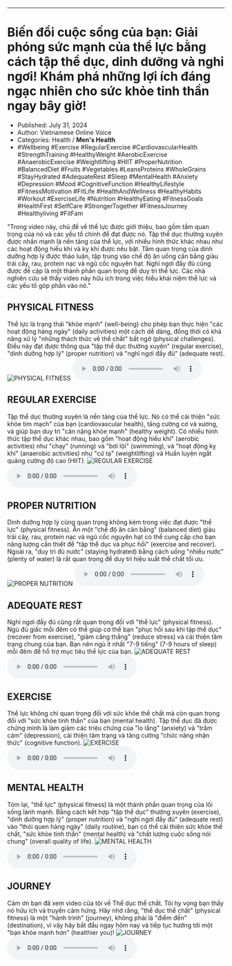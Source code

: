 
---

# Biến đổi cuộc sống của bạn: Giải phóng sức mạnh của thể lực bằng cách tập thể dục, dinh dưỡng và nghỉ ngơi! Khám phá những lợi ích đáng ngạc nhiên cho sức khỏe tinh thần ngay bây giờ!

- Published: July 31, 2024
- Author: Vietnamese Online Voice
- Categories: Health / **Men's Health**
- #Wellbeing #Exercise #RegularExercise #CardiovascularHealth #StrengthTraining #HealthyWeight #AerobicExercise #AnaerobicExercise #Weightlifting #HIIT #ProperNutrition #BalancedDiet #Fruits #Vegetables #LeansProteins #WholeGrains #StayHydrated #AdequateRest #Sleep #MentalHealth #Anxiety #Depression #Mood #CognitiveFunction #HealthyLifestyle #FitnessMotivation #FitLife #HealthAndWellness #HealthyHabits #Workout #ExerciseLife #Nutrition #HealthyEating #FitnessGoals #HealthFirst #SelfCare #StrongerTogether #FitnessJourney #Healthyliving #FitFam

"Trong video này, chủ đề về thể lực được giới thiệu, bao gồm tầm quan trọng của nó và các yếu tố chính để đạt được nó. Tập thể dục thường xuyên được nhấn mạnh là nền tảng của thể lực, với nhiều hình thức khác nhau như các hoạt động hiếu khí và kỵ khí được nêu bật. Tầm quan trọng của dinh dưỡng hợp lý được thảo luận, tập trung vào chế độ ăn uống cân bằng giàu trái cây, rau, protein nạc và ngũ cốc nguyên hạt. Nghỉ ngơi đầy đủ cũng được đề cập là một thành phần quan trọng để duy trì thể lực. Các nhà nghiên cứu sẽ thấy video này hữu ích trong việc hiểu khái niệm thể lực và các yếu tố góp phần vào nó."


## PHYSICAL FITNESS

Thể lực là trạng thái "khỏe mạnh" (well-being) cho phép bạn thực hiện "các hoạt động hàng ngày" (daily activities) một cách dễ dàng, đồng thời có khả năng xử lý "những thách thức về thể chất" bất ngờ (physical challenges). Điều này đạt được thông qua "tập thể dục thường xuyên" (regular exercise), "dinh dưỡng hợp lý" (proper nutrition) và "nghỉ ngơi đầy đủ" (adequate rest).
![PHYSICAL FITNESS](https://http-archiver-apis-production-80.schnworks.com/storage/images/transitions/2024-07-31/transition-24199721310-Montserrat-Bold-9C27B0.jpg)
<audio controls>
    <source src="https://http-archiver-apis-production-80.schnworks.com/storage/storage/audio/file-15269172925.mp3" type="audio/mpeg">
</audio>



## REGULAR EXERCISE

Tập thể dục thường xuyên là nền tảng của thể lực. Nó có thể cải thiện "sức khỏe tim mạch" của bạn (cardiovascular health), tăng cường cơ và xương, và giúp bạn duy trì "cân nặng khỏe mạnh" (healthy weight). Có nhiều hình thức tập thể dục khác nhau, bao gồm "hoạt động hiếu khí" (aerobic activities) như "chạy" (running) và "bơi lội" (swimming), và "hoạt động kỵ khí" (anaerobic activities) như "cử tạ" (weightlifting) và Huấn luyện ngắt quãng cường độ cao (HIIT).
![REGULAR EXERCISE](https://http-archiver-apis-production-80.schnworks.com/storage/images/transitions/2024-07-31/transition-14370311344-Montserrat-SemiBold-673AB7.jpg)
<audio controls>
    <source src="https://http-archiver-apis-production-80.schnworks.com/storage/storage/audio/file-3391133753.mp3" type="audio/mpeg">
</audio>



## PROPER NUTRITION

Dinh dưỡng hợp lý cũng quan trọng không kém trong việc đạt được "thể lực" (physical fitness). Ăn một "chế độ ăn cân bằng" (balanced diet) giàu trái cây, rau, protein nạc và ngũ cốc nguyên hạt có thể cung cấp cho bạn năng lượng cần thiết để "tập thể dục và phục hồi" (exercise and recover). Ngoài ra, "duy trì đủ nước" (staying hydrated) bằng cách uống "nhiều nước" (plenty of water) là rất quan trọng để duy trì hiệu suất thể chất tối ưu.
![PROPER NUTRITION](https://http-archiver-apis-production-80.schnworks.com/storage/images/transitions/2024-07-31/transition--8670000207-Montserrat-Medium-004895.jpg)
<audio controls>
    <source src="https://http-archiver-apis-production-80.schnworks.com/storage/storage/audio/file-19901907075.mp3" type="audio/mpeg">
</audio>



## ADEQUATE REST

Nghỉ ngơi đầy đủ cũng rất quan trọng đối với "thể lực" (physical fitness). Ngủ đủ giấc mỗi đêm có thể giúp cơ thể bạn "phục hồi sau khi tập thể dục" (recover from exercise), "giảm căng thẳng" (reduce stress) và cải thiện tâm trạng chung của bạn. Bạn nên ngủ ít nhất "7-9 tiếng" (7-9 hours of sleep) mỗi đêm để hỗ trợ mục tiêu thể lực của bạn.
![ADEQUATE REST](https://http-archiver-apis-production-80.schnworks.com/storage/images/transitions/2024-07-31/transition-4397121574-Montserrat-Thin-1A237E.jpg)
<audio controls>
    <source src="https://http-archiver-apis-production-80.schnworks.com/storage/storage/audio/file-31721891805.mp3" type="audio/mpeg">
</audio>



## EXERCISE

Thể lực không chỉ quan trọng đối với sức khỏe thể chất mà còn quan trọng đối với "sức khỏe tinh thần" của bạn (mental health). Tập thể dục đã được chứng minh là làm giảm các triệu chứng của "lo lắng" (anxiety) và "trầm cảm" (depression), cải thiện tâm trạng và tăng cường "chức năng nhận thức" (cognitive function).
![EXERCISE](https://http-archiver-apis-production-80.schnworks.com/storage/images/transitions/2024-07-31/transition-11782479126-Montserrat-Medium-512DA8.jpg)
<audio controls>
    <source src="https://http-archiver-apis-production-80.schnworks.com/storage/storage/audio/file-41305415733.mp3" type="audio/mpeg">
</audio>



## MENTAL HEALTH

Tóm lại, "thể lực" (physical fitness) là một thành phần quan trọng của lối sống lành mạnh. Bằng cách kết hợp "tập thể dục" thường xuyên (exercise), "dinh dưỡng hợp lý" (proper nutrition) và "nghỉ ngơi đầy đủ" (adequate rest) vào "thói quen hàng ngày" (daily routine), bạn có thể cải thiện sức khỏe thể chất, "sức khỏe tinh thần" (mental health) và "chất lượng cuộc sống nói chung" (overall quality of life).
![MENTAL HEALTH](https://http-archiver-apis-production-80.schnworks.com/storage/images/transitions/2024-07-31/transition--21943010700-Montserrat-Medium-673AB7.jpg)
<audio controls>
    <source src="https://http-archiver-apis-production-80.schnworks.com/storage/storage/audio/file-5565094412.mp3" type="audio/mpeg">
</audio>



## JOURNEY

Cảm ơn bạn đã xem video của tôi về Thể dục thể chất. Tôi hy vọng bạn thấy nó hữu ích và truyền cảm hứng. Hãy nhớ rằng, "thể dục thể chất" (physical fitness) là một "hành trình" (journey), không phải là "điểm đến" (destination), vì vậy hãy bắt đầu ngay hôm nay và tiếp tục hướng tới một "bạn khỏe mạnh hơn" (healthier you)!
![JOURNEY](https://http-archiver-apis-production-80.schnworks.com/storage/images/transitions/2024-07-31/transition--38680274477-Montserrat-Black-9C27B0.jpg)
<audio controls>
    <source src="https://http-archiver-apis-production-80.schnworks.com/storage/storage/audio/file-10761118551.mp3" type="audio/mpeg">
</audio>

